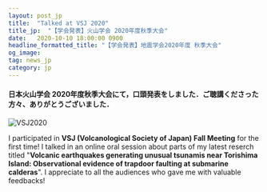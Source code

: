 ```yaml
---
layout: post_jp
title:  "Talked at VSJ 2020"
title_jp:  "【学会発表】火山学会 2020年度秋季大会"
date:   2020-10-10 18:00:00 0900
headline_formatted_title: "【学会発表】地震学会2020年度 秋季大会"
og_image:
tag: news_jp
category: jp
---
```


#### **日本火山学会 2020年度秋季大会**にて，口頭発表をしました．ご聴講くださった方々、ありがとうございました．

<p class="image_blog">
<img src="{{site.baseurl}}/assets/img/slide_title/201008_VSJ2020.png" alt="VSJ2020"/>
</p>

I participated in **VSJ (Volcanological Society of Japan) Fall Meeting** for the first time! I talked in an online oral session about parts of my latest reserch titled "**Volcanic earthquakes generating unusual tsunamis near Torishima Island: Observational evidence of trapdoor faulting at submarine calderas**". I appreciate to all the audiences who gave me with valuable feedbacks!
